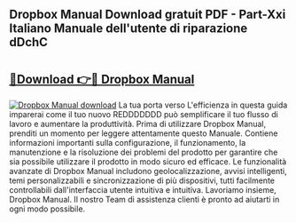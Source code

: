 ## Dropbox Manual Download gratuit PDF - Part-Xxi Italiano Manuale dell'utente di riparazione dDchC

# <h2><a href="http://dffckak.blite.top/?on=Dropbox+Manual">🔗Download 👉🔴 Dropbox Manual</a></h2>

[![Dropbox Manual download](https://i.imgur.com/lujVjoI.png)](http://dffckak.blite.top/?on=Dropbox+Manual)
La tua porta verso L'efficienza in questa guida imparerai come il tuo nuovo REDDDDDDD può semplificare il tuo flusso di lavoro e aumentare la produttività. Prima di utilizzare Dropbox Manual, prenditi un momento per leggere attentamente questo Manuale. Contiene informazioni importanti sulla configurazione, il funzionamento, la manutenzione e la risoluzione dei problemi del prodotto per garantire che sia possibile utilizzare il prodotto in modo sicuro ed efficace. Le funzionalità avanzate di Dropbox Manual includono geolocalizzazione, avvisi intelligenti, temi personalizzabili e sincronizzazione di più dispositivi, tutti facilmente controllabili dall'interfaccia utente intuitiva e intuitiva. Lavoriamo insieme, Dropbox Manual. Il nostro Team di assistenza clienti è pronto ad aiutarti in ogni modo possibile.
